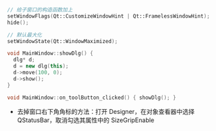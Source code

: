 ```cpp
// 给子窗口的构造函数加上
setWindowFlags(Qt::CustomizeWindowHint | Qt::FramelessWindowHint);
hide();

// 默认最大化
setWindowState(Qt::WindowMaximized);

void MainWindow::showDlg() {
  dlg* d;
  d = new dlg(this);
  d->move(100, 0);
  d->show();
}

void MainWindow::on_toolButton_clicked() { showDlg(); }
```

* 去掉窗口右下角角标的方法：打开 Designer，在对象查看器中选择 QStatusBar，取消勾选其属性中的 SizeGripEnable
